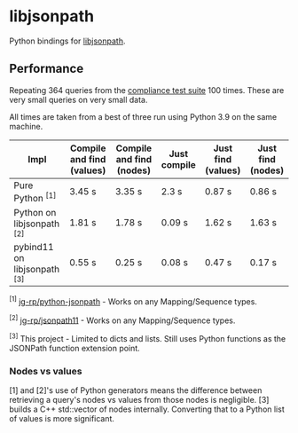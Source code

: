 # libjsonpath

Python bindings for [libjsonpath](https://github.com/jg-rp/libjsonpath).

## Performance

Repeating 364 queries from the [compliance test suite](https://github.com/jsonpath-standard/jsonpath-compliance-test-suite) 100 times. These are very small queries on very small data.

All times are taken from a best of three run using Python 3.9 on the same machine.

| Impl                                   | Compile and find (values) | Compile and find (nodes) | Just compile | Just find (values) | Just find (nodes) |
| -------------------------------------- | ------------------------- | ------------------------ | ------------ | ------------------ | ----------------- |
| Pure Python <sup>[1]</sup>             | 3.45 s                    | 3.35 s                   | 2.3 s        | 0.87 s             | 0.86 s            |
| Python on libjsonpath <sup>[2]</sup>   | 1.81 s                    | 1.78 s                   | 0.09 s       | 1.62 s             | 1.63 s            |
| pybind11 on libjsonpath <sup>[3]</sup> | 0.55 s                    | 0.25 s                   | 0.08 s       | 0.47 s             | 0.17 s            |

<sup>[1]</sup> [jg-rp/python-jsonpath](https://github.com/jg-rp/python-jsonpath/graphs/traffic) - Works on any Mapping/Sequence types.

<sup>[2]</sup> [jg-rp/jsonpath11](https://github.com/jg-rp/jsonpath11) - Works on any Mapping/Sequence types.

<sup>[3]</sup> This project - Limited to dicts and lists. Still uses Python functions as the JSONPath function extension point.

### Nodes vs values

[1] and [2]'s use of Python generators means the difference between retrieving a query's nodes vs values from those nodes is negligible. [3] builds a C++ std::vector of nodes internally. Converting that to a Python list of values is more significant.
